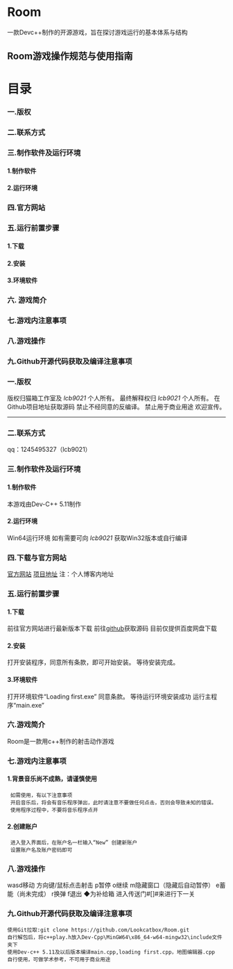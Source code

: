# Room
一款Devc++制作的开源游戏，旨在探讨游戏运行的基本体系与结构
## Room游戏操作规范与使用指南

# 目录
### 一.版权
### 二.联系方式
### 三.制作软件及运行环境
####  1.制作软件
####  2.运行环境
### 四.官方网站
### 五.运行前置步骤
####  1.下载
####  2.安装
####  3.环境软件
### 六. 游戏简介
### 七.游戏内注意事项
### 八.游戏操作
### 九.Github开源代码获取及编译注意事项
  
### 一.版权
版权归猫箱工作室及 *lcb9021* 个人所有。
最终解释权归 *lcb9021* 个人所有。
在Github项目地址获取源码
禁止不经同意的反编译。
禁止用于商业用途
欢迎宣传。

------------------

### 二.联系方式
qq：1245495327（lcb9021）

### 三.制作软件及运行环境
####   1.制作软件
   本游戏由Dev-C++ 5.11制作
####   2.运行环境
   Win64运行环境
   如有需要可向 *lcb9021* 获取Win32版本或自行编译

### 四.下载与官方网站
[官方网站](https://lookcatbox.github.io/post/room-you-xi-geng-xin/)
[项目地址](https://github.com/Lookcatbox/Room)
注：个人博客内地址

### 五.运行前置步骤
####   1.下载
   前往官方网站进行最新版本下载
   前往[github](https://github.com/Lookcatbox/Room/)获取源码
   目前仅提供百度网盘下载

####   2.安装
   打开安装程序，同意所有条款，即可开始安装。
   等待安装完成。

####   3.环境软件
   打开环境软件“Loading first.exe”
   同意条款。
   等待运行环境安装成功
   运行主程序“main.exe”

### 六.游戏简介
   Room是一款用c++制作的射击动作游戏

### 七.游戏内注意事项
####   1.背景音乐尚不成熟，请谨慎使用
     如需使用，有以下注意事项
     开启音乐后，将会有音乐程序弹出，此时请注意不要做任何点击，否则会导致未知的错误。
     使用程序过程中，不要将音乐程序点开
####   2.创建账户
     进入登入界面后，在账户名一栏输入“New” 创建新账户
     设置账户名及账户密码即可

### 八.游戏操作
   wasd移动
   方向键/鼠标点击射击
   p暂停
   o继续
   m隐藏窗口（隐藏后自动暂停）
   e蓄能（尚未完成）
   r换弹
   f退出
   ◆为补给箱
   进入传送门#[]#来进行下一关 

### 九.Github开源代码获取及编译注意事项
    使用Git拉取:git clone https://github.com/Lookcatbox/Room.git
    自行解包后，将c++play.h放入Dev-Cpp\MinGW64\x86_64-w64-mingw32\include文件夹下
    使用Dev-c++ 5.11及以后版本编译main.cpp,loading first.cpp，地图编辑器.cpp
    自行使用，可做学术参考，不可用于商业用途  